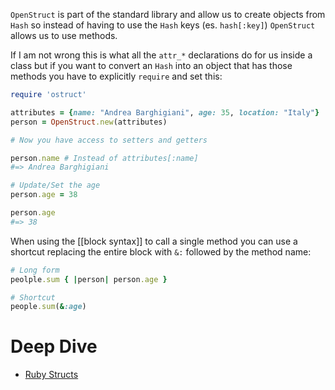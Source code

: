 `OpenStruct` is part of the standard library and allow us to create objects from `Hash` so instead of having to use the `Hash` keys (es. `hash[:key]`) `OpenStruct` allows us to use methods.

If I am not wrong this is what all the `attr_*` declarations do for us inside a class but if you want to convert an `Hash` into an object that has those methods you have to explicitly `require` and set this:
```ruby
require 'ostruct'

attributes = {name: "Andrea Barghigiani", age: 35, location: "Italy"}
person = OpenStruct.new(attributes)

# Now you have access to setters and getters

person.name # Instead of attributes[:name]
#=> Andrea Barghigiani

# Update/Set the age
person.age = 38

person.age 
#=> 38
```

When using the [[block syntax]] to call a single method you can use a shortcut replacing the entire block with `&:` followed by the method name:
```ruby
# Long form
peolple.sum { |person| person.age }

# Shortcut
people.sum(&:age)
```
# Deep Dive
- [Ruby Structs](https://www.alchemists.io/articles/ruby_structs/)